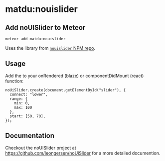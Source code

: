 # matdu:nouislider

## Add noUISlider to Meteor

`meteor add matdu:nouislider`

Uses the library from <a href="https://www.npmjs.com/package/nouislider" target="_blank">`nouislider` NPM repo</a>.

## Usage

Add the to your onRendered (blaze) or componentDidMount (react) function:

```
noUiSlider.create(document.getElementById("slider"), {
  connect: "lower",
  range: {
    min: 0,
    max: 100
  },
  start: [50, 70],
});
```

## Documentation

Checkout the noUISlider project at <a href="https://github.com/leongersen/noUiSlider" target="_blank">https://github.com/leongersen/noUiSlider</a> for a more detailed documention.
